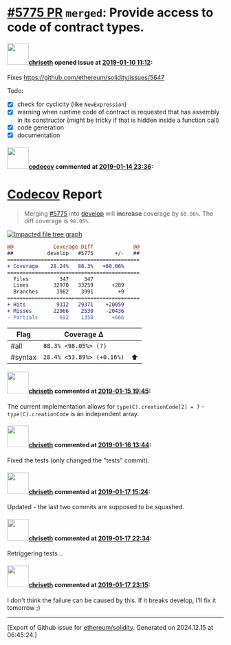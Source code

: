 # [\#5775 PR](https://github.com/ethereum/solidity/pull/5775) `merged`: Provide access to code of contract types.

#### <img src="https://avatars.githubusercontent.com/u/9073706?v=4" width="50">[chriseth](https://github.com/chriseth) opened issue at [2019-01-10 11:12](https://github.com/ethereum/solidity/pull/5775):

Fixes https://github.com/ethereum/solidity/issues/5647

Todo:

 - [x] check for cyclicity (like `NewExpression`)
 - [x] warning when runtime code of contract is requested that has assembly in its constructor (might be tricky if that is hidden inside a function call)
 - [x] code generation
 - [x] documentation

#### <img src="https://avatars.githubusercontent.com/in/254?v=4" width="50">[codecov](https://github.com/apps/codecov) commented at [2019-01-14 23:36](https://github.com/ethereum/solidity/pull/5775#issuecomment-454205111):

# [Codecov](https://codecov.io/gh/ethereum/solidity/pull/5775?src=pr&el=h1) Report
> Merging [#5775](https://codecov.io/gh/ethereum/solidity/pull/5775?src=pr&el=desc) into [develop](https://codecov.io/gh/ethereum/solidity/commit/d8f663429fb6757df11916ea411f822a5fd0a704?src=pr&el=desc) will **increase** coverage by `60.06%`.
> The diff coverage is `98.05%`.

[![Impacted file tree graph](https://codecov.io/gh/ethereum/solidity/pull/5775/graphs/tree.svg?width=650&token=87PGzVEwU0&height=150&src=pr)](https://codecov.io/gh/ethereum/solidity/pull/5775?src=pr&el=tree)

```diff
@@             Coverage Diff             @@
##           develop   #5775       +/-   ##
===========================================
+ Coverage    28.24%   88.3%   +60.06%     
===========================================
  Files          347     347               
  Lines        32970   33259      +289     
  Branches      3982    3991        +9     
===========================================
+ Hits          9312   29371    +20059     
+ Misses       22966    2530    -20436     
- Partials       692    1358      +666
```

| Flag | Coverage Δ | |
|---|---|---|
| #all | `88.3% <98.05%> (?)` | |
| #syntax | `28.4% <53.89%> (+0.16%)` | :arrow_up: |

#### <img src="https://avatars.githubusercontent.com/u/9073706?v=4" width="50">[chriseth](https://github.com/chriseth) commented at [2019-01-15 19:45](https://github.com/ethereum/solidity/pull/5775#issuecomment-454525408):

The current implementation allows for `type(C).creationCode[2] = 7` - `type(C).creationCode` is an independent array.

#### <img src="https://avatars.githubusercontent.com/u/9073706?v=4" width="50">[chriseth](https://github.com/chriseth) commented at [2019-01-16 13:44](https://github.com/ethereum/solidity/pull/5775#issuecomment-454783281):

Fixed the tests (only changed the "tests" commit).

#### <img src="https://avatars.githubusercontent.com/u/9073706?v=4" width="50">[chriseth](https://github.com/chriseth) commented at [2019-01-17 15:24](https://github.com/ethereum/solidity/pull/5775#issuecomment-455210913):

Updated - the last two commits are supposed to be squashed.

#### <img src="https://avatars.githubusercontent.com/u/9073706?v=4" width="50">[chriseth](https://github.com/chriseth) commented at [2019-01-17 22:34](https://github.com/ethereum/solidity/pull/5775#issuecomment-455357427):

Retriggering tests...

#### <img src="https://avatars.githubusercontent.com/u/9073706?v=4" width="50">[chriseth](https://github.com/chriseth) commented at [2019-01-17 23:15](https://github.com/ethereum/solidity/pull/5775#issuecomment-455367789):

I don't think the failure can be caused by this. If it breaks develop, I'll fix it tomorrow ;)


-------------------------------------------------------------------------------



[Export of Github issue for [ethereum/solidity](https://github.com/ethereum/solidity). Generated on 2024.12.15 at 06:45:24.]
